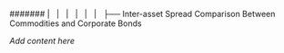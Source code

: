 ####### |   |   |   |   |   |   ├── Inter-asset Spread Comparison Between Commodities and Corporate Bonds

*Add content here*